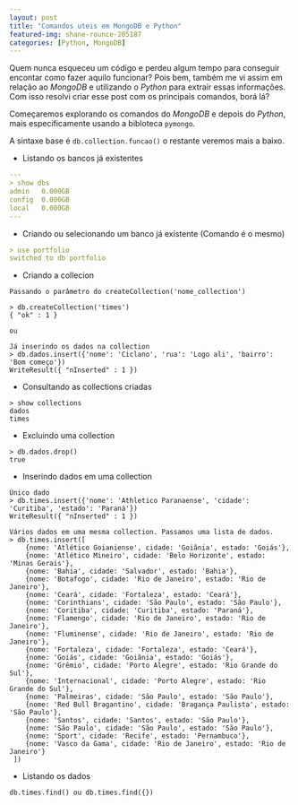 ```yaml
---
layout: post
title: "Comandos uteis em MongoDB e Python"
featured-img: shane-rounce-205187
categories: [Python, MongoDB]
---
```


Quem nunca esqueceu um código e perdeu algum tempo para conseguir encontar como fazer aquilo funcionar? Pois bem, também me vi assim em relação ao _MongoDB_ e utilizando o _Python_ para extrair essas informações. Com isso resolvi criar esse post com os principais comandos, borá lá? 

Começaremos explorando os comandos do _MongoDB_ e depois do _Python_, mais especificamente usando a bibloteca `pymongo`.

A sintaxe base é `db.collection.funcao()` o restante veremos mais a baixo.

* Listando os bancos já existentes
```yaml
---
> show dbs
admin   0.000GB
config  0.000GB
local   0.000GB
---
```

* Criando ou selecionando um banco já existente (Comando é o mesmo)
```yaml
> use portfolio
switched to db portfolio
```

* Criando a collecion
```
Passando o parâmetro do createCollection('nome_collection')

> db.createCollection('times')
{ "ok" : 1 }

ou

Já inserindo os dados na collection
> db.dados.insert({'nome': 'Ciclano', 'rua': 'Logo ali', 'bairro': 'Bom começo'})
WriteResult({ "nInserted" : 1 })
```

* Consultando as collections criadas
```
> show collections
dados
times
```

* Excluindo uma collection
```
> db.dados.drop()
true
```

* Inserindo dados em uma collection
```
Único dado
> db.times.insert({'nome': 'Athletico Paranaense', 'cidade': 'Curitiba', 'estado': 'Paraná'})
WriteResult({ "nInserted" : 1 })

Vários dados em uma mesma collection. Passamos uma lista de dados.
> db.times.insert([
    {nome: 'Atlético Goianiense', cidade: 'Goiânia', estado: 'Goiás'},
    {nome: 'Atlético Mineiro', cidade: 'Belo Horizonte', estado: 'Minas Gerais'},
    {nome: 'Bahia', cidade: 'Salvador', estado: 'Bahia'},
    {nome: 'Botafogo', cidade: 'Rio de Janeiro', estado: 'Rio de Janeiro'},
    {nome: 'Ceará', cidade: 'Fortaleza', estado: 'Ceará'},
    {nome: 'Corinthians', cidade: 'São Paulo', estado: 'São Paulo'},
    {nome: 'Coritiba', cidade: 'Curitiba', estado: 'Paraná'},
    {nome: 'Flamengo', cidade: 'Rio de Janeiro', estado: 'Rio de Janeiro'},
    {nome: 'Fluminense', cidade: 'Rio de Janeiro', estado: 'Rio de Janeiro'},
    {nome: 'Fortaleza', cidade: 'Fortaleza', estado: 'Ceará'},
    {nome: 'Goiás', cidade: 'Goiânia', estado: 'Goiás'},
    {nome: 'Grêmio', cidade: 'Porto Alegre', estado: 'Rio Grande do Sul'},
    {nome: 'Internacional', cidade: 'Porto Alegre', estado: 'Rio Grande do Sul'},
    {nome: 'Palmeiras', cidade: 'São Paulo', estado: 'São Paulo'},
    {nome: 'Red Bull Bragantino', cidade: 'Bragança Paulista', estado: 'São Paulo'},
    {nome: 'Santos', cidade: 'Santos', estado: 'São Paulo'},
    {nome: 'São Paulo', cidade: 'São Paulo', estado: 'São Paulo'},
    {nome: 'Sport', cidade: 'Recife', estado: 'Pernambuco'},
    {nome: 'Vasco da Gama', cidade: 'Rio de Janeiro', estado: 'Rio de Janeiro'}
 ])
 ```
 
 * Listando os dados 
 ```
 db.times.find() ou db.times.find({})
 ```
